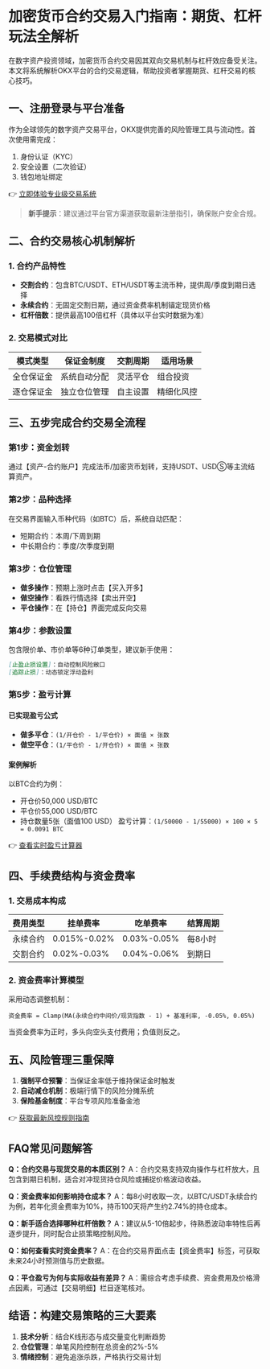 # 加密货币合约交易入门指南：期货、杠杆玩法全解析

在数字资产投资领域，加密货币合约交易因其双向交易机制与杠杆效应备受关注。本文将系统解析OKX平台的合约交易逻辑，帮助投资者掌握期货、杠杆交易的核心技巧。

## 一、注册登录与平台准备
作为全球领先的数字资产交易平台，OKX提供完善的风险管理工具与流动性。首次使用需完成：
1. 身份认证（KYC）
2. 安全设置（二次验证）
3. 钱包地址绑定

👉 [立即体验专业级交易系统](https://bit.ly/okx_welcome)

> **新手提示**：建议通过平台官方渠道获取最新注册指引，确保账户安全合规。

## 二、合约交易核心机制解析
### 1. 合约产品特性
- **交割合约**：包含BTC/USDT、ETH/USDT等主流币种，提供周/季度到期日选择
- **永续合约**：无固定交割日期，通过资金费率机制锚定现货价格
- **杠杆倍数**：提供最高100倍杠杆（具体以平台实时数据为准）

### 2. 交易模式对比
| 模式类型 | 保证金制度 | 交割周期 | 适用场景 |
|---------|------------|----------|----------|
| 全仓保证金 | 系统自动分配 | 灵活平仓 | 组合投资 |
| 逐仓保证金 | 独立仓位管理 | 自主设置 | 精细化风控 |

## 三、五步完成合约交易全流程
### 第1步：资金划转
通过【资产-合约账户】完成法币/加密货币划转，支持USDT、USDⓈ等主流结算资产。

### 第2步：品种选择
在交易界面输入币种代码（如BTC）后，系统自动匹配：
- 短期合约：本周/下周到期
- 中长期合约：季度/次季度到期

### 第3步：仓位管理
- **做多操作**：预期上涨时点击【买入开多】
- **做空操作**：看跌行情选择【卖出开空】
- **平仓操作**：在【持仓】界面完成反向交易

### 第4步：参数设置
包含限价单、市价单等6种订单类型，建议新手使用：
```markdown
[止盈止损设置]：自动控制风险敞口
[追踪止损]：动态锁定浮动盈利
```

### 第5步：盈亏计算
#### 已实现盈亏公式
- **做多平仓**：`(1/开仓价 - 1/平仓价) × 面值 × 张数`
- **做空平仓**：`(1/平仓价 - 1/开仓价) × 面值 × 张数`

#### 案例解析
以BTC合约为例：
- 开仓价50,000 USD/BTC
- 平仓价55,000 USD/BTC
- 持仓数量5张（面值100 USD）
盈亏计算：`(1/50000 - 1/55000) × 100 × 5 = 0.0091 BTC`

👉 [查看实时盈亏计算器](https://bit.ly/okx_welcome)

## 四、手续费结构与资金费率
### 1. 交易成本构成
| 费用类型 | 挂单费率 | 吃单费率 | 结算周期 |
|---------|----------|----------|----------|
| 永续合约 | 0.015%-0.02% | 0.03%-0.05% | 每8小时 |
| 交割合约 | 0.02%-0.03% | 0.04%-0.06% | 到期日 |

### 2. 资金费率计算模型
采用动态调整机制：
```
资金费率 = Clamp(MA(永续合约中间价/现货指数 - 1) + 基准利率, -0.05%, 0.05%)
```
当资金费率为正时，多头向空头支付费用；负值则反之。

## 五、风险管理三重保障
1. **强制平仓预警**：当保证金率低于维持保证金时触发
2. **自动减仓机制**：极端行情下的风险分摊系统
3. **保险基金制度**：平台专项风险准备金池

👉 [获取最新风控规则指南](https://bit.ly/okx_welcome)

## FAQ常见问题解答
**Q：合约交易与现货交易的本质区别？**
A：合约交易支持双向操作与杠杆放大，且包含到期日机制，适合对冲现货持仓风险或捕捉价格波动收益。

**Q：资金费率如何影响持仓成本？**
A：每8小时收取一次，以BTC/USDT永续合约为例，若年化资金费率为10%，持币100天将产生约2.74%的持仓成本。

**Q：新手适合选择哪种杠杆倍数？**
A：建议从5-10倍起步，待熟悉波动率特性后再逐步提升，同时配合止损策略控制风险。

**Q：如何查看实时资金费率？**
A：在合约交易界面点击【资金费率】标签，可获取未来24小时预测值与历史数据。

**Q：平仓盈亏为何与实际收益有差异？**
A：需综合考虑手续费、资金费用及价格滑点因素，可通过【交易明细】栏目逐笔核对。

## 结语：构建交易策略的三大要素
1. **技术分析**：结合K线形态与成交量变化判断趋势
2. **仓位管理**：单笔风险控制在总资金的2%-5%
3. **情绪控制**：避免追涨杀跌，严格执行交易计划
